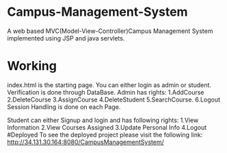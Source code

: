 # Campus-Management-System
A web based MVC(Model-View-Controller)Campus Management System implemented using JSP and java servlets. 
# Working
index.html is the starting page. You can either login as admin or student. Verification is done through DataBase. Admin has rights:
1.AddCourse
2.DeleteCourse
3.AssignCourse
4.DeleteStudent
5.SearchCourse.
6.Logout
Session Handling is done on each Page.

Student can either Signup and login and has following rights:
1.View Information
2.View Courses Assigned
3.Update Personal Info
4.Logout
#Deployed
To see the deployed project please visit the following link:  http://34.131.30.164:8080/CampusManagementSystem/  
